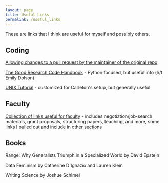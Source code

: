 ```yaml
---
layout: page
title: Useful Links
permalink: /useful_links
---
```


These are links that I think are useful for myself and possibly others.

## Coding

[Allowing changes to a pull request by the maintainer of the original repo](https://docs.github.com/en/pull-requests/collaborating-with-pull-requests/working-with-forks/allowing-changes-to-a-pull-request-branch-created-from-a-fork)

[The Good Research Code Handbook](https://goodresearch.dev/index.html) - Python focused, but useful info (h/t Emily Dolson)

[UNIX Tutorial](https://cs.carleton.edu/faculty/jondich/documents/unixtutorial/) - customized for Carleton's setup, but generally useful

## Faculty
[Collection of links useful for faculty](https://github.com/crazyhottommy/The-world-of-faculty) - includes negotiation/job-search materials, grant proposals, structuring papers, teaching, and more, some links I pulled out and include in other sections

## Books

Range: Why Generalists Triumph in a Specialized World by David Epstein 

Data Feminism by Catherine D'Ignazio and Lauren Klein

Writing Science by Joshue Schimel

